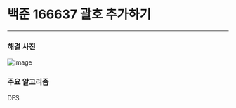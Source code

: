 # 백준 166637 괄호 추가하기

---

### 해결 사진

![image](https://user-images.githubusercontent.com/41224549/89185645-89827500-d5d5-11ea-857e-aef292b895c2.png)



### 주요 알고리즘

DFS